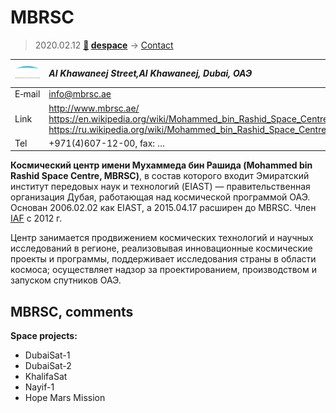 # MBRSC
> 2020.02.12 **[🚀](../index/index.md) [despace](index.md)** → [Contact](contact.md)

|[![](f/contact/m/mbrsc_logo1_thumb.jpg)](f/contact/m/mbrsc_logo1.png)|*Al Khawaneej Street,Al Khawaneej, Dubai, ОАЭ*|
|:--|:--|
|E‑mail| <info@mbrsc.ae> |
|Link| <http://www.mbrsc.ae/><br> <https://en.wikipedia.org/wiki/Mohammed_bin_Rashid_Space_Centre><br> <https://ru.wikipedia.org/wiki/Mohammed_bin_Rashid_Space_Centre> |
|Tel| +971(4)607-12-00, fax: … |

**Космический центр имени Мухаммеда бин Рашида (Mohammed bin Rashid Space Centre, MBRSC)**, в состав которого входит Эмиратский институт передовых наук и технологий (EIAST) — правительственная организация Дубая, работающая над космической программой ОАЭ. Основан 2006.02.02 как EIAST, а 2015.04.17 расширен до MBRSC. Член [IAF](zz_iaf.md) с 2012 г.

Центр занимается продвижением космических технологий и научных исследований в регионе, реализовывая инновационные космические проекты и программы, поддерживает исследования страны в области космоса; осуществляет надзор за проектированием, производством и запуском спутников ОАЭ.


<p style="page-break-after:always"> </p>

## MBRSC, comments
**Space projects:**

   - DubaiSat-1
   - DubaiSat-2
   - KhalifaSat
   - Nayif-1
   - Hope Mars Mission
